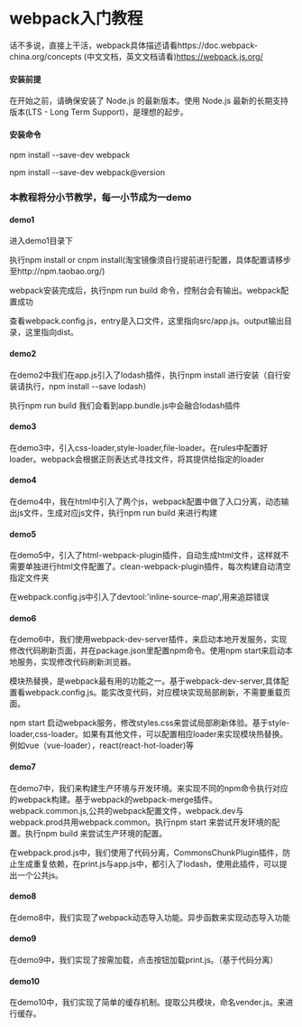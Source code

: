 # webpack入门教程
话不多说，直接上干活，webpack具体描述请看https://doc.webpack-china.org/concepts (中文文档，英文文档请看)https://webpack.js.org/
#### 安装前提
在开始之前，请确保安装了 Node.js 的最新版本。使用 Node.js 最新的长期支持版本(LTS - Long Term Support)，是理想的起步。
#### 安装命令
npm install --save-dev webpack

npm install --save-dev webpack@version

### 本教程将分小节教学，每一小节成为一demo

#### demo1
进入demo1目录下

执行npm install or cnpm install(淘宝镜像须自行提前进行配置，具体配置请移步至http://npm.taobao.org/)

webpack安装完成后，执行npm run build 命令，控制台会有输出。webpack配置成功

查看webpack.config.js，entry是入口文件，这里指向src/app.js。output输出目录，这里指向dist。

#### demo2

在demo2中我们在app.js引入了lodash插件，执行npm install 进行安装（自行安装请执行，npm install --save lodash）

执行npm run build 我们会看到app.bundle.js中会融合lodash插件

#### demo3

在demo3中，引入css-loader,style-loader,file-loader。在rules中配置好loader。webpack会根据正则表达式寻找文件，将其提供给指定的loader

#### demo4

在demo4中，我在html中引入了两个js，webpack配置中做了入口分离，动态输出js文件，生成对应js文件，执行npm run build 来进行构建

#### demo5

在demo5中，引入了html-webpack-plugin插件，自动生成html文件，这样就不需要单独进行html文件配置了。clean-webpack-plugin插件，每次构建自动清空指定文件夹

在webpack.config.js中引入了devtool:'inline-source-map',用来追踪错误

#### demo6

在demo6中，我们使用webpack-dev-server插件，来启动本地开发服务，实现修改代码刷新页面，并在package.json里配置npm命令。使用npm start来启动本地服务，实现修改代码刷新浏览器。

模块热替换，是webpack最有用的功能之一。基于webpack-dev-server,具体配置看webpack.config.js。能实改变代码，对应模块实现局部刷新，不需要重载页面。

npm start 启动webpack服务，修改styles.css来尝试局部刷新体验。基于style-loader,css-loader。如果有其他文件，可以配置相应loader来实现模块热替换。例如vue（vue-loader），react(react-hot-loader)等

#### demo7

在demo7中，我们来构建生产环境与开发环境。来实现不同的npm命令执行对应的webpack构建。基于webpack的webpack-merge插件。webpack.common.js,公共的webpack配置文件，webpack.dev与webpack.prod共用webpack.common。执行npm start 来尝试开发环境的配置。执行npm build 来尝试生产环境的配置。

在webpack.prod.js中，我们使用了代码分离，CommonsChunkPlugin插件，防止生成重复依赖，在print.js与app.js中，都引入了lodash，使用此插件，可以提出一个公共js。

#### demo8

在demo8中，我们实现了webpack动态导入功能。异步函数来实现动态导入功能

#### demo9

在demo9中，我们实现了按需加载，点击按钮加载print.js。（基于代码分离）

#### demo10

在demo10中，我们实现了简单的缓存机制。提取公共模块，命名vender.js。来进行缓存。